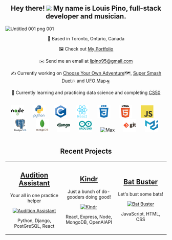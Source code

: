 <div align="center">

## Hey there! ![](https://user-images.githubusercontent.com/18350557/176309783-0785949b-9127-417c-8b55-ab5a4333674e.gif) My name is Louis Pino, full-stack developer and musician.

</div>

![Untitled 001 png 001](https://github.com/LouisPino/LouisPino/assets/130365689/f552a96f-d39b-48c8-b23e-8dce1099c495)



<!---
![GitHub Streak](http://github-profile-summary-cards.vercel.app/api/cards/profile-details?username=louispino&theme=dracula)

![GitHub Stats](http://github-profile-summary-cards.vercel.app/api/cards/repos-per-language?username=louispino&theme=dracula)

![GitHub Stats](http://github-profile-summary-cards.vercel.app/api/cards/stats?username=louispino&theme=dracula)

![GitHub Stats](http://github-profile-summary-cards.vercel.app/api/cards/productive-time?username=LouisPino&theme=dracula&utcOffset=-5)
--->
<div align="center">
<p> 🍁  Based in Toronto, Ontario, Canada</p>
<p> 🖼️  Check out <a href="http://www.louispino.com">My Portfolio</a></p>
<p> ✉️  Send me an email at <a href="mailto:ljpino95@gmail.com">ljpino95@gmail.com</a></p>
<p> ✍  Currently working on <a href="https://github.com/LouisPino/cyoa-piece">Choose Your Own Adventure</a>🗺️, <a href="https://github.com/LouisPino/n64-button-tracker">Super Smash Duet</a>💥 and <a href="https://github.com/LouisPino/ufo-map">UFO Map</a>🛸</p>
<p> 💪  Currently learning and practicing data science and completing <a href="https://cs50.harvard.edu/x/2023/">CS50</a></p>
</div>

<br>
<div align="center">
  <img src="https://github.com/devicons/devicon/blob/master/icons/nodejs/nodejs-original-wordmark.svg" title="NodeJS" alt="NodeJS" width="40" height="40"/>&nbsp;&nbsp;&nbsp;&nbsp;&nbsp;&nbsp;
  <img src="https://github.com/devicons/devicon/blob/master/icons/python/python-original-wordmark.svg" title="Python" alt="Python" width="40" height="40"/>&nbsp;&nbsp;&nbsp;&nbsp;&nbsp;&nbsp;
  <img src="https://github.com/devicons/devicon/blob/master/icons/c/c-original.svg" title="C" alt="C" width="40" height="40"/>&nbsp;&nbsp;&nbsp;&nbsp;&nbsp;&nbsp;
  <img src="https://github.com/devicons/devicon/blob/master/icons/react/react-original-wordmark.svg" title="React" alt="React" width="40" height="40"/>&nbsp;&nbsp;&nbsp;&nbsp;&nbsp;&nbsp;
  <img src="https://github.com/devicons/devicon/blob/master/icons/css3/css3-plain-wordmark.svg" title="CSS3" alt="CSS" width="40" height="40"/>&nbsp;&nbsp;&nbsp;&nbsp;&nbsp;&nbsp;
  <img src="https://github.com/devicons/devicon/blob/master/icons/html5/html5-original-wordmark.svg" title="HTML5" alt="HTML" width="40" height="40"/>&nbsp;&nbsp;&nbsp;&nbsp;&nbsp;&nbsp;
  <img src="https://github.com/devicons/devicon/blob/master/icons/javascript/javascript-original.svg" title="JavaScript" alt="JavaScript" width="40" height="40"/>&nbsp;&nbsp;&nbsp;&nbsp;&nbsp;&nbsp;
  <img src="https://github.com/devicons/devicon/blob/master/icons/postgresql/postgresql-original-wordmark.svg" title="PostGreSQL" alt="PostGreSQL" width="40" height="40"/>&nbsp;&nbsp;&nbsp;&nbsp;&nbsp;&nbsp;
  <img src="https://github.com/devicons/devicon/blob/master/icons/mongodb/mongodb-original-wordmark.svg" title="MongoDB" alt="MongoDB" width="40" height="40"/>&nbsp;&nbsp;&nbsp;&nbsp;&nbsp;&nbsp;
  <img src="https://github.com/devicons/devicon/blob/master/icons/django/django-plain-wordmark.svg" title="Django" alt="Django" width="40" height="40"/>&nbsp;&nbsp;&nbsp;&nbsp;&nbsp;&nbsp;
  <img src="https://github.com/devicons/devicon/blob/master/icons/arduino/arduino-original-wordmark.svg" title="Arduino" alt="Arduino" width="40" height="40"/>&nbsp;&nbsp;&nbsp;&nbsp;&nbsp;&nbsp;
  <img src="https://upload.wikimedia.org/wikipedia/commons/thumb/9/93/Logo_Max_8_software.jpg/360px-Logo_Max_8_software.jpg" title="Max" alt="Max" width="40" height="40"/>&nbsp;&nbsp;&nbsp;&nbsp;&nbsp;&nbsp;
  <img src="https://github.com/devicons/devicon/blob/master/icons/git/git-original-wordmark.svg" title="Git" alt="Git" width="40" height="40"/>&nbsp;&nbsp;&nbsp;&nbsp;&nbsp;&nbsp;
  <img src="https://github.com/devicons/devicon/blob/master/icons/materialui/materialui-original.svg" title="Material UI" alt="Material UI" width="40" height="40"/>
</div>

<br>

  <h2 align="center">Recent Projects</h2>
<table>
<tr>
<td width="400" align="center">
<h2><a href="https://github.com/LouisPino/audition-asssistant">Audition Assistant</a></h2>
  <p>Your all in one practice helper</p></p>
  <a href="https://github.com/LouisPino/audition-asssistant">
  <img src="https://user-images.githubusercontent.com/130365689/271838718-b0012ea2-b45c-42ab-9496-94c7245af18b.png" title="Audition Assistant" alt="Audition Assistant" width="120" height="120"/>
  </a>
    <p>Python, Django, PostGreSQL, React</p>
</td>
<td width="400" align="center">
  <h2><a href="https://github.com/LouisPino/kindr">Kindr</a></h2>
<p>Just a bunch of do-gooders doing good!</p></p>
  <a href="https://github.com/LouisPino/kindr">
  <img src="https://res.cloudinary.com/dsvcyich1/image/upload/v1694717498/Screenshot_2023-09-14_at_2.51.32_PM_tuvzhz.png" title="Kindr" alt="Kindr" width="120" height="120"/>
  </a>
    <p>React, Express, Node, MongoDB, OpenAIAPI</p>
</td>
<td width="400" align="center">
  <h2><a href="https://github.com/LouisPino/bat-buster">Bat Buster</a></h2>
<p>Let's bust some bats!</p></p>
  <a href="https://github.com/LouisPino/bat-buster">
  <img src="https://user-images.githubusercontent.com/130365689/256623709-85b8ca5c-4d9e-4b58-8ade-595749066feb.png" title="Bat Buster" alt="Bat Buster" width="120" height="120"/>
</a>
  <p>JavaScript, HTML, CSS</p>
</td>
</tr>
</table>
